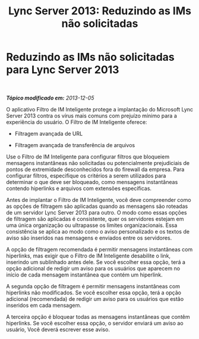 ﻿---
title: 'Lync Server 2013: Reduzindo as IMs não solicitadas'
TOCTitle: Reduzindo as IMs não solicitadas para Lync Server 2013
ms:assetid: d2998708-e699-4465-a918-e1d9ea4c49c3
ms:mtpsurl: https://technet.microsoft.com/pt-br/library/Dn518335(v=OCS.15)
ms:contentKeyID: 60505940
ms.date: 05/19/2016
mtps_version: v=OCS.15
ms.translationtype: HT
---

# Reduzindo as IMs não solicitadas para Lync Server 2013

 

_**Tópico modificado em:** 2013-12-05_

O aplicativo Filtro de IM Inteligente protege a implantação do Microsoft Lync Server 2013 contra os vírus mais comuns com prejuízo mínimo para a experiência do usuário. O Filtro de IM Inteligente oferece:

  - Filtragem avançada de URL

  - Filtragem avançada de transferência de arquivos

Use o Filtro de IM Inteligente para configurar filtros que bloqueiem mensagens instantâneas não solicitadas ou potencialmente prejudiciais de pontos de extremidade desconhecidos fora do firewall da empresa. Para configurar filtros, especifique os critérios a serem utilizados para determinar o que deve ser bloqueado, como mensagens instantâneas contendo hiperlinks e arquivos com extensões específicas.

Antes de implantar o Filtro de IM Inteligente, você deve compreender como as opções de filtragem são aplicadas quando as mensagens são roteadas de um servidor Lync Server 2013 para outro. O modo como essas opções de filtragem são aplicadas é consistente, quer os servidores estejam em uma única organização ou ultrapasse os limites organizacionais. Essa consistência se aplica ao modo como o aviso personalizado e os textos de aviso são inseridos nas mensagens e enviados entre os servidores.

A opção de filtragem recomendada é permitir mensagens instantâneas com hiperlinks, mas exigir que o Filtro de IM Inteligente desabilite o link, inserindo um sublinhado antes dele. Se você escolher essa opção, terá a opção adicional de redigir um aviso para os usuários que aparecem no início de cada mensagem instantânea que contém um hiperlink.

A segunda opção de filtragem é permitir mensagens instantâneas com hiperlinks não modificados. Se você escolher essa opção, terá a opção adicional (recomendada) de redigir um aviso para os usuários que estão inseridos em cada mensagem.

A terceira opção é bloquear todas as mensagens instantâneas que contêm hiperlinks. Se você escolher essa opção, o servidor enviará um aviso ao usuário, Você deverá escrever esse aviso.

